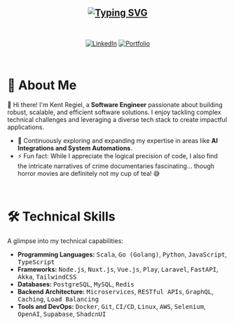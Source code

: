 <h2 align="center">
  <a href="https://git.io/typing-svg"><img src="https://readme-typing-svg.demolab.com?font=Fira+Code&duration=1000&pause=100&color=00B8D4&random=false&width=600&height=80&lines=Hello%2C+I'm+Kent+Regiel;A+Versatile+Software+Engineer;Crafting+Scalable+%26+Efficient+Solutions" alt="Typing SVG" /></a>
</h2>

<br/>

<p align="center">
  <a href="https://www.linkedin.com/in/kent-regiel-buncal/" target="_blank"><img alt="LinkedIn" src="https://img.shields.io/badge/linkedin-%230077B5.svg?style=for-the-badge&logo=linkedin&logoColor=white" /></a>
  <a href="https://kroby.vercel.app/" target="_blank"><img alt="Portfolio" src="https://img.shields.io/badge/portfolio-%23000000.svg?style=for-the-badge&logo=firefox-browser&logoColor=&color=important" /></a>
  </p>

<br />

# 🚀 About Me

👋 Hi there! I'm Kent Regiel, a **Software Engineer** passionate about building robust, scalable, and efficient software solutions. I enjoy tackling complex technical challenges and leveraging a diverse tech stack to create impactful applications.

- 🌱 Continuously exploring and expanding my expertise in areas like **AI Integrations and System Automations**.
- ⚡ Fun fact: While I appreciate the logical precision of code, I also find the intricate narratives of crime documentaries fascinating... though horror movies are definitely not my cup of tea! 😅

<br />

# 🛠️ Technical Skills

A glimpse into my technical capabilities:

- **Programming Languages:** <kbd>Scala</kbd>, <kbd>Go (Golang)</kbd>, <kbd>Python</kbd>, <kbd>JavaScript</kbd>, <kbd>TypeScript</kbd>
- **Frameworks:** <kbd>Node.js</kbd>, <kbd>Nuxt.js</kbd>, <kbd>Vue.js</kbd>, <kbd>Play</kbd>, <kbd>Laravel</kbd>, <kbd>FastAPI</kbd>, <kbd>Akka</kbd>, <kbd>TailwindCSS</kbd>
- **Databases:** <kbd>PostgreSQL</kbd>, <kbd>MySQL</kbd>, <kbd>Redis</kbd>
- **Backend Architecture:** <kbd>Microservices</kbd>, <kbd>RESTful APIs</kbd>, <kbd>GraphQL</kbd>, <kbd>Caching</kbd>, <kbd>Load Balancing</kbd>
- **Tools and DevOps:** <kbd>Docker</kbd>, <kbd>Git</kbd>, <kbd>CI/CD</kbd>, <kbd>Linux</kbd>, <kbd>AWS</kbd>, <kbd>Selenium</kbd>, <kbd>OpenAI</kbd>, <kbd>Supabase</kbd>, <kbd>ShadcnUI</kbd>
<br />

